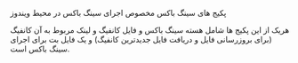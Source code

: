 پکیج های سینگ باکس مخصوص اجرای سینگ باکس در محیط ویندوز

هریک از این پکیج ها شامل هسته سینگ باکس و فایل کانفیگ و لینک مربوط به آن کانفیگ (برای بروزرسانی فایل و دریافت فایل جدیدترین کانفیگ) و یک فایل بت برای اجرای سینگ باکس است.
